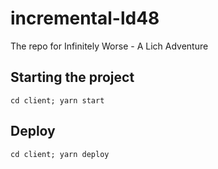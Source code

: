 # incremental-ld48

The repo for Infinitely Worse - A Lich Adventure

## Starting the project

`cd client; yarn start`

## Deploy

`cd client; yarn deploy`


